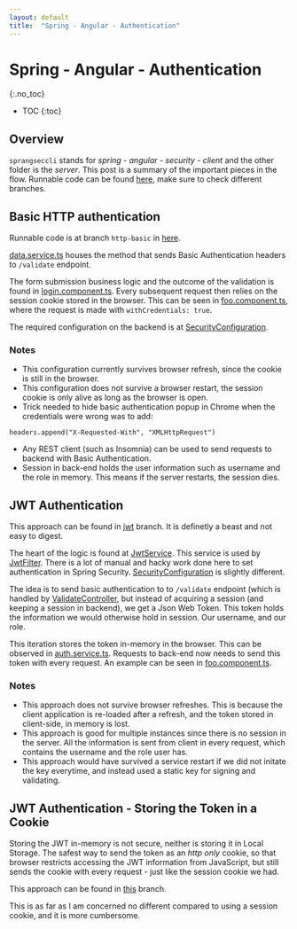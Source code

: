 ```yaml
---
layout: default
title:  "Spring - Angular - Authentication"
---
```


# Spring - Angular - Authentication
{:.no_toc}

* TOC
{:toc}

## Overview
`sprangseccli` stands for _spring - angular - security - client_ and the other folder is the _server_.
This post is a summary of the important pieces in the flow. Runnable code can be found [here](https://github.com/koraytugay/spr-ang-sec), make sure to check different branches. 

## Basic HTTP authentication
Runnable code is at branch `http-basic` in [here](https://github.com/koraytugay/spr-ang-sec/tree/http-basic). 

[data.service.ts](https://github.com/koraytugay/spr-ang-sec/blob/http-basic/sprangseccli/src/app/data.service.ts) houses the method that sends Basic Authentication headers to `/validate` endpoint.

The form submission business logic and the outcome of the validation is found in [login.component.ts](https://github.com/koraytugay/spr-ang-sec/blob/http-basic/sprangseccli/src/app/login/login.component.ts). Every subsequent request then relies on the session cookie stored in the browser. This can be seen in [foo.component.ts](https://github.com/koraytugay/spr-ang-sec/blob/http-basic/sprangseccli/src/app/foo/foo.component.ts), where the request is made with `withCredentials: true`.

The required configuration on the backend is at [SecurityConfiguration](https://github.com/koraytugay/spr-ang-sec/blob/http-basic/sprangsecsrvr/src/main/java/biz/tugay/sprangsec/configuration/SecurityConfiguration.java). 

### Notes
- This configuration currently survives browser refresh, since the cookie is still in the browser. 
- This configuration does not survive a browser restart, the session cookie is only alive as long as the browser is open.
- Trick needed to hide basic authentication popup in Chrome when the credentials were wrong was to add:
```
headers.append("X-Requested-With", "XMLHttpRequest")
```
- Any REST client (such as Insomnia) can be used to send requests to backend with Basic Authentication. 
- Session in back-end holds the user information such as username and the role in memory. This means if the server restarts, the session dies. 

## JWT Authentication
This approach can be found in [jwt](https://github.com/koraytugay/spr-ang-sec/tree/jwt) branch. It is definetly a beast and not easy to digest. 

The heart of the logic is found at [JwtService](https://github.com/koraytugay/spr-ang-sec/blob/jwt/sprangsecsrvr/src/main/java/biz/tugay/sprangsec/service/JwtService.java). This service is used by [JwtFilter](https://github.com/koraytugay/spr-ang-sec/blob/jwt/sprangsecsrvr/src/main/java/biz/tugay/sprangsec/filter/JwtFilter.java). There is a lot of manual and hacky work done here to set authentication in Spring Security. [SecurityConfiguration](https://github.com/koraytugay/spr-ang-sec/blob/jwt/sprangsecsrvr/src/main/java/biz/tugay/sprangsec/configuration/SecurityConfiguration.java) is slightly different.

The idea is to send basic authentication to to `/validate` endpoint (which is handled by [ValidateController](https://github.com/koraytugay/spr-ang-sec/blob/jwt/sprangsecsrvr/src/main/java/biz/tugay/sprangsec/controller/ValidateController.java), but instead of acquiring a session (and keeping a session in backend), we get a Json Web Token. This token holds the information we would otherwise hold in session. Our username, and our role. 

This iteration stores the token in-memory in the browser. This can be observed in [auth.service.ts](https://github.com/koraytugay/spr-ang-sec/blob/jwt/sprangseccli/src/app/auth.service.ts). Requests to back-end now needs to send this token with every request. An example can be seen in [foo.component.ts](https://github.com/koraytugay/spr-ang-sec/blob/jwt/sprangseccli/src/app/foo/foo.component.ts).

### Notes
- This approach does not survive browser refreshes. This is because the client application is re-loaded after a refresh, and the token stored in client-side, in memory is lost.
- This approach is good for multiple instances since there is no session in the server. All the information is sent from client in every request, which contains the username and the role user has.
- This approach would have survived a service restart if we did not initate the key everytime, and instead used a static key for signing and validating.

## JWT Authentication - Storing the Token in a Cookie
Storing the JWT in-memory is not secure, neither is storing it in Local Storage. The safest way to send the token as an _http only_ cookie, so that browser restricts accessing the JWT information from JavaScript, but still sends the cookie with every request - just like the session cookie we had.

This approach can be found in [this](https://github.com/koraytugay/spr-ang-sec/tree/jwt-with-cookie) branch. 

This is as far as I am concerned no different compared to using a session cookie, and it is more cumbersome. 